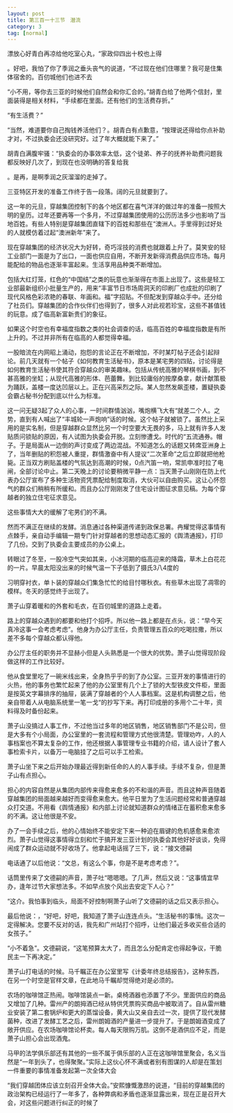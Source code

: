 ```yaml
---
layout: post
title: 第三百一十三节　潜流
category: 3
tag: [normal]
---
```


漂放心好青白再凉给他吃室心丸，“家政仰四出十校也上得

。好吧，我怕了你了季润之垂头丧气的说道，“不过现在他们住哪里？我可是住集体宿舍的。百仞城他们也进不去

“小不用，等你去三亚的时候他们自然会和你汇合的。”胡青白给了他两个信封，里面装得是相关材料，“手续都在里面。还有他们的生活费存折。”

“有生活费？”

“当然，难道要你自己掏钱养活他们？。胡青白有点歉意，“按理说还得给你点补助才对，不过执委会还没研究好。过了年大概就能下来了。”

胡青白满腹牢骚：“执委会的办事效率太低，这个徒弟、养子的抚养补助费问题我都反映好几次了，到现在也没明确的答复给我

。是再，是啊季润之灰溜溜的走掉了。

三亚特区开发的准备工作终于告一段落。阔的元旦就要到了。

这一年的元旦，穿越集团控制下的各个地区都在喜气洋洋的做过年的准备一按照大明的皇历。过年还要再等一个多月，不过穿越集团使用的公历历法多少也影响了当地百姓。有些人特别是穿越集团直辖下的百姓和那些在“澳洲人。手里得到过好处的人就模仿着过起“澳洲新年”来了。

现在穿越集团的经济状况大为好转，奇巧淫技的消费也就跟着上升了。莫笑安的轻工业部门一面是为了出口，一面也供应自用，不断开发新得消费品供应市场。每月能配给的物品也逐渐丰富起来。生活享用品种类不断增加。

包括大红灯笼，红色的“中国结”之类的玩意也渐渐得在市面上出现了。这些是轻工业部最新组织小批量生产的，用来“丰富节日市场周洞天的印刷厂也成批的印刷了现代风格色彩浓艳的春联、年画和。福”字招贴。不但配发到穿越众手中。还分给了社员们。穿越集团的合作伙伴们也得到了，很多人对此视若珍宝，这些不甚值钱的玩意。成了临高新富新贵们的象征。

如果这个时空也有幸福度指数之类的社会调查的话，临高百姓的幸福度指数是有所上升的。不过并非所有在临高的人都觉得幸福。

一股暗流在内网昭上涌动，抱怨的言论正在不断增加，不时某叮帖子还会引起辩论。前几天就有一个帖子《如何教育生活秘书》，原本是某宅男的四贴，讨论得是如何教育生活秘书使其符合穿越众的审美趣味。包括从传统高雅的琴棋书画，到不甚高雅的坐缸；从现代高雅的形体、芭蕾舞。到比较庸俗的按摩桑拿，献计献策极为踊跃，盖楼一度达凹层以上。正在兴高采烈之际。某人忽然发飙歪楼，置疑执委会霸占秘书分配到底以什么为标准。

这一问无疑3起了众人的心事，一时间群情汹汹，嘴炮横飞大有“就差二个人。之势，直到有人喊出了“丰城轮一声炮响”话的时候。这个帖子就被锁了。虽然比上采用的是实名制，但是穿越群众显然比另一个时空要大无畏的多，马上就有许多人发贴质问锁贴的原因，有人试图为执委会开脱。立刻惨遭戈。时代的“五流通券。帽子。于是局面从一边倒的声讨变成了两边混战。不知道怎么的话题又转席亚洲身上了，当年删贴的积怨被人重提，群情激奋中有人提议“二次革命”之后立即就把他枪毙。正当双方刷贴盖楼的气氛达到高潮的时候，0点汽笛一响，常凯申准时拉了电闸，全部讨论中止。第二天晚上的讨论要稍微平静一点：当天萧子山刚刚在防上代表办公厅宣布了多种生活物资凭票配给制度取消，大伙可以自由购买。这让心怀怨气的群众们稍稍有所缓和。而且办公厅刚刚发了住宅设计图征求意见稿。为每个穿越者的独立住宅征求意见。

这些事情大大的缓解了宅男们的不满。

然而不满正在继续的发酵。消息通过各种渠道传递到政保总署。冉耀觉得这事情有点棘手，亲自动手编辑一期专门针对穿越者的思想动态汇报的《舆清通报》，打印了几份。交到了执委会主要成员的办公桌上。

转眼过了冬至，一股冷空气突如其来，小冰河期的临高迎来的降霜，草木上白花花的一片。早晨太阳没出来的时候气温一下子低到了摄氏3八4度的

习明穿衬衣，单卜装的穿越众们集急忙忙的给目忖哪秋衣。有些草木出现了凋零的模样。冬天的感觉终于出现了。

萧子山穿着暖和的外套和毛衣，在百仞城里的道路上走着。

路上的穿越众遇到的都要和他打个招呼。所以他一路上都是在点头，说：“早今天真冷这事一会考虑考虑”。他身为办公厅主任，负责管理五百众的吃喝拉撒，所以差不多每个穿越众都认得他。

办公厅主任的职务并不显赫小但是人头熟悉是一个很大的优势。萧子山觉得现阶段做这样的工作比较好。

他从食堂里吃了一碗米线出来，全身热乎乎的到了办公室。三亚开发的事情进行的火热，他的事务也繁忙起来了他的办公室里有几个上了锁的大型铁皮文件柜，里面是按英文字幕排序的抽屉，装满了穿越者的个人人事档案。这是机构调整之后，他亲自带着人从电脑系统里一笔一戈“的抄写下来。再打印成册的多用个二十年，资料得及时备份起来。

萧子山没搞过人事工作，不过他当过多年的地区销售，地区销售部门不是公司，但是大多有个小局面，办公室里的一套流程和管理方式他很清楚。管理劝咋，人的人事档案也不算太复杂的工作，他还根据人事管理专业书籍的介绍，请人设计了套人事检索卡片，以备万一电脑挂了之后可以手工检索。

萧子山坐下来之后开始办理最近得到新任命的人的人事手续。手续不复杂，但是萧子山有点担心。

担心的内容自然是从集团内部传来得愈来愈多的不和谐的声音。而且这种声音随着穿越集团的局面越来越好而变得愈来愈大。他平日里为了生活问题经常和普通穿越众打交道。不用看《舆情通报》和内部上讨论就知道群众的情绪正在蓄积愈来愈多的不满。这让他很是不安。

办了一会手续之后，他的心情始终不能安定下来一种迫在眉键的危机感愈来愈浓烈。萧子山觉得这事情得立刻和忙于搞开发三亚计划的执委会其他好好谈谈，免得闹成了群众运动就不好收场了。他拿起电话摇了三下，说：“接文德嗣

电话通了以后他说：“文总，有这么个事，你是不是考虑考虑？”。

话筒里传来了文德嗣的声音，萧子吐“嗯嗯嗯。了几声，然后又说：“这事情宜早办，逢年过节大家想法多。不如早点放个风出去安定下人心？”

“这介。我怕事到临头，局面不好控制啊萧子山听了文德嗣的话之后又表示担心。

最后他说：，“好吧，好吧，我知道了萧子山连连点头。“生活秘书的事悄。这次一定得解决。您要不反对的话，我先和广州站打个招呼，让他们最近多收买些合适的女孩子。”

“小不着急”。文德嗣说，“这笔预算太大了，而且怎么分配肯定也得起争议，干脆民主一下再决定。”

萧子山打电话的时候。马千瞩正在办公室里写《计委年终总结报告》，这种东西，在另一个时空是官样文章，在此地马千瞩却觉得绝对是必须的。

农场的咖啡馆正热闹。咖啡馆装点一新。桌椅酒器也添置了不少。里面供应的商品又增加了几种。雷州产的朗拇酒已经从特供凭票购买商品中被取消了。自从雷州糖业安装了第二套锅炉和更大的蒸馏设备，黄大山又亲自去过一次，提供了现代发酵菌种，改进了发酵工艺之后，雷州朗姆酒的产量进一步提升了。于是朗姆酒变成了敞开供应。在农场咖啡馆论杯卖。每人每天限购万肌。这倒不是酒供应不足，而是萧子山担心会出现酒鬼。

马甲的法学俱乐部还有其他的一些不属于俱乐部的人正在这咖啡馆里聚会，名义当然是“一年到头了，也得聚聚。”实际上这伙心怀不满或者别有图谋的人却是在策划一件重要的事情准备发起第一次全体大会

“我们穿越团体应该立刻召开全体大会。”安熙慷慨激昂的说道，“目前的穿越集团的政治架构已经运行了一年多了，各种弊病和矛盾也逐渐显露出来，现在正是召开大会，对这些问题进行纠正的时候了